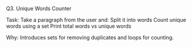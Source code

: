 Q3. Unique Words Counter

Task:
Take a paragraph from the user and:
Split it into words
Count unique words using a set
Print total words vs unique words

Why:
Introduces sets for removing duplicates and loops for counting.